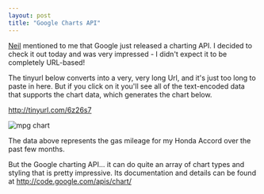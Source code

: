 ```yaml
---
layout: post
title: "Google Charts API"
---
```


<p><a href="http://justaddcode.com" target="_blank">Neil</a> mentioned to me that Google just released a charting API.  I decided to check it out today and was very impressed - I didn't expect it to be completely URL-based!</p>
  
<p>The tinyurl below converts into a very, very long Url, and it's just too long to paste in here.  But if you click on it you'll see all of the text-encoded data that supports the chart data, which generates the chart below.</p>
  
<p><a href="http://chart.apis.google.com/chart?cht=lxy&amp;chd=t:0,1,2,3,4,5,6,7,8,9,10,11,12,13,14,15,16,17,18,19,20|31.90220632,32.27810399,32.89584385,30.00454339,33.24108742,35.04625736,32.89651674,30.53718342,29.61199295,32.38802014,27.78971494,31.12881806,28.32894352,29.53109815,30.41316337,27.21094856,30.23452953,28.71155243,28.05542935,29.91102582,30.6042885&amp;chs=500x400&amp;chco=ffff66&amp;chf=c,lg,45,999999,0,333333,0.75|bg,s,EFEFEF&amp;chds=0,21,26.21,36.05&amp;chxt=x,y&amp;chxl=0:|6/13/2008|7/18/2008|8/6/2008|9/10/2008|10/8/2008|11/5/2008|1:|26.21|36.05&amp;chxs=0,666666,11,0&amp;chxp=1,5&amp;chtt=Mikes%20MPG&amp;chm=o,ffff66,0,-1,0&amp;chls=3,6,3" target="_blank">http://tinyurl.com/6z26s7</a></p>
  
<p><img src="http://chart.apis.google.com/chart?cht=lxy&amp;chd=t:0,1,2,3,4,5,6,7,8,9,10,11,12,13,14,15,16,17,18,19,20|31.90220632,32.27810399,32.89584385,30.00454339,33.24108742,35.04625736,32.89651674,30.53718342,29.61199295,32.38802014,27.78971494,31.12881806,28.32894352,29.53109815,30.41316337,27.21094856,30.23452953,28.71155243,28.05542935,29.91102582,30.6042885&amp;chs=500x400&amp;chco=ffff66&amp;chf=c,lg,45,999999,0,333333,0.75|bg,s,EFEFEF&amp;chds=0,21,26.21,36.05&amp;chxt=x,y&amp;chxl=0:|6/13/2008|7/18/2008|8/6/2008|9/10/2008|10/8/2008|11/5/2008|1:|26.21|36.05&amp;chxs=0,666666,11,0&amp;chxp=1,5&amp;chtt=Mikes%20MPG&amp;chm=o,ffff66,0,-1,0&amp;chls=3,6,3" alt="mpg chart" border="0" /></p>
  
<p>The data above represents the gas mileage for my Honda Accord over the past few months.</p>
  
<p>But the Google charting API...  it can do quite an array of chart types and styling that is pretty impressive.  Its documentation and details can be found at <a href="http://code.google.com/apis/chart/" target="_blank">http://code.google.com/apis/chart/</a></p>
 
